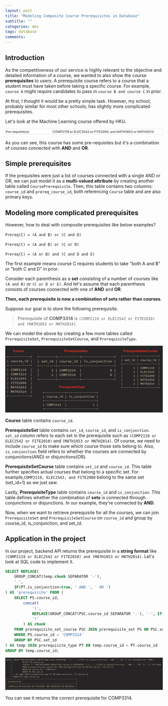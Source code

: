```yaml
---
layout: post
title: "Modeling Composite Course Prerequisites in Database"
subtitle: ""
categories: dev
tags: database
comments:
---
```


## Introduction

As the competitiveness of our service is highly relevant to the objective and detailed information of a course, we wanted to also show the course **prerequisites** to users. A prerequisite course refers to a course that a student must have taken before taking a specific course. For example, `course A` might require candidates to pass in `course B and course C` in prior.

At first, I thought it would be a pretty simple task. However, my school, probably similar for most other schools, has slightly more complicated prerequisites.

Let's look at the Machine Learning course offered by HKU.

![](/assets/img/project/prereq1.png)

As you can see, this course has some pre-requisites but it's a combination of courses connected with **AND** and **OR**.

## Simple prerequisites

If the prequisites were just a list of courses connected with a single AND or OR, we can just model it as a **multi-valued attribute** by creating another table called `CoursePrerequisite`. Then, this table contains two columns: `course_id` and `prereq_course_id`, both referencing `Course` table and are also primary keys.

## Modeling more complicated prerequisites

However, how to deal with composite prerequisites like below examples?

`Prereq(C) = (A and B) or (C and D)`

`Prereq(C) = (A and B) or (C or D)`

`Prereq(C) = (A or B) and (C and D and E)`

The first example means course C requires students to take "both A and B" or "both C and D" in prior.

Consider each parenthesis as a **set** consisting of a number of courses like `(A and B)` or `(C or D or E)`. And let's assume that each parenthesis consists of courses connected with one of **AND** and **OR**.

**Then, each prerequisite is now a combination of sets rather than courses**.

Suppose our goal is to store the following prerequisite.

> Prerequisite of **COMP3314** is `(COMP2119 or ELEC2542 or FITE2010) and (MATH1853 or MATH2014)`.

We can model the above by creating a few more tables called `PrerequisiteSet`, `PrerequisiteSetCourse`, and `PrerequisiteType`.

![](/assets/img/project/prereq2.png)

**Course** table contains `course_id`.

**PrerequisiteSet** table contains `set_id`, `course_id`, and `is_conjunction`. `set_id` column refers to each set in the prerequisite such as `(COMP2119 or ELEC2542 or FITE2010)` and `(MATH1853 or MATH2014)`. Of course, we need to include `course_id` to make sure which course those sets belong to. Also, `is_conjunction` field refers to whether the courses are connected by conjunctions(AND) or disjunctions(OR).

**PrerequisiteSetCourse** table contains `set_id` and `course_id`. This table further specifies actual courses that belong to a specific set. For example,`COMP2119, ELEC2543, and FITE2000` belong to the same set (set_id=1) as we just saw.

Lastly, **PrerequisiteType** table contains `course_id` and `is_conjunction`. This table defines whether the combination of **sets** is connected through conjunctions or disjunctions. In our example, they're connected by **AND**.

Now, when we want to retrieve prerequisite for all the courses, we can join `PrerequisiteSet` and `PrerequisiteSetCourse` on `course_id` and group by course_id, is_conjunction, and set_id.

## Application in the project

In our project, backend API returns the prerequisite in a **string format** like `(COMP2119 or ELEC2542 or FITE2010) and (MATH1853 or MATH2014)`. Let's look at SQL code to implement it.

```sql
SELECT REPLACE(
	GROUP_CONCAT(temp.chunk SEPARATOR '-'),
	'-',
	IF(PT.is_conjunction=true, ' AND ', ' OR ')
) AS 'prerequisite' FROM (
	SELECT PS.course_id,
		concat(
			'(',
			REPLACE(GROUP_CONCAT(PSC.course_id SEPARATOR '-'), '-', If(PS.is_conjunction=true, ' AND ', ' OR ')),
			')'
		) AS chunk
	FROM prerequisite_set_course PSC JOIN prerequisite_set PS ON PSC.set_id = PS.set_id
	WHERE PS.course_id = 'COMP3314'
	GROUP BY PSC.set_id
) AS temp JOIN prerequisite_type PT ON temp.course_id = PT.course_id
GROUP BY temp.course_id;
```

![](/assets/img/project/prereq3.png)

You can see it returns the correct prerequisite for COMP3314.
